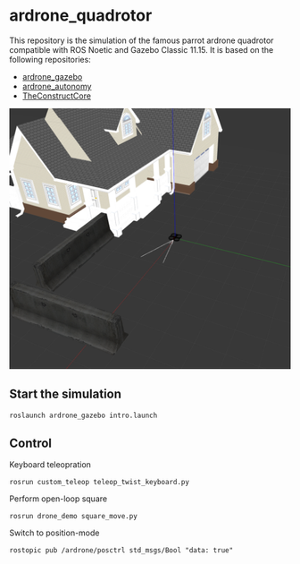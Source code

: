 # ardrone_quadrotor

This repository is the simulation of the famous parrot ardrone quadrotor compatible with ROS Noetic and Gazebo Classic 11.15. It is based on the following repositories:

- [ardrone_gazebo](https://github.com/PXLRoboticsLab/ardrone_gazebo)
- [ardrone_autonomy](https://github.com/PXLRoboticsLab/ardrone_autonomy)
- [TheConstructCore](https://bitbucket.org/theconstructcore/parrot_ardrone/src/master/)

![img](./misc/screenshot.png)

## Start the simulation

```
roslaunch ardrone_gazebo intro.launch
```


## Control 
Keyboard teleopration

```
rosrun custom_teleop teleop_twist_keyboard.py
```

Perform open-loop square
```
rosrun drone_demo square_move.py
```

Switch to position-mode
```
rostopic pub /ardrone/posctrl std_msgs/Bool "data: true"
```